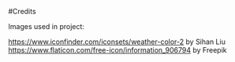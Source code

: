 #Credits

Images used in project:

https://www.iconfinder.com/iconsets/weather-color-2 by Sihan Liu
https://www.flaticon.com/free-icon/information_906794 by Freepik

